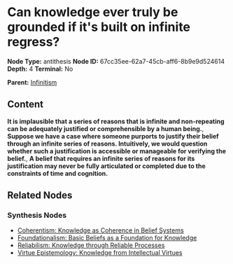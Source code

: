 # Can knowledge ever truly be grounded if it's built on infinite regress?

**Node Type:** antithesis
**Node ID:** 67cc35ee-62a7-45cb-aff6-8b9e9d524614
**Depth:** 4
**Terminal:** No

**Parent:** [Infinitism](infinitism-synthesis-aa0466fe-090d-47e3-bc93-625f9f1b8de9.md)

## Content

**It is implausible that a series of reasons that is infinite and non-repeating can be adequately justified or comprehensible by a human being.**, **Suppose we have a case where someone purports to justify their belief through an infinite series of reasons. Intuitively, we would question whether such a justification is accessible or manageable for verifying the belief.**, **A belief that requires an infinite series of reasons for its justification may never be fully articulated or completed due to the constraints of time and cognition.**

## Related Nodes

### Synthesis Nodes

- [Coherentism: Knowledge as Coherence in Belief Systems](coherentism-knowledge-as-coherence-in-belief-systems-synthesis-778b322b-377b-4cb4-a38b-54af345f1d86.md)
- [Foundationalism: Basic Beliefs as a Foundation for Knowledge](foundationalism-basic-beliefs-as-a-foundation-for-knowledge-synthesis-adf0245b-fb8d-48c4-b035-cb798776c92e.md)
- [Reliabilism: Knowledge through Reliable Processes](reliabilism-knowledge-through-reliable-processes-synthesis-48b663fe-49bb-447f-9521-b4fa8eb66160.md)
- [Virtue Epistemology: Knowledge from Intellectual Virtues](virtue-epistemology-knowledge-from-intellectual-virtues-synthesis-c41026aa-1ef3-48bf-a566-fe1e57f5e219.md)
